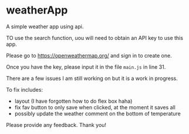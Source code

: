 # weatherApp
A simple weather app using api.

TO use the search function, uou will need to obtain an API key to use this app.

Please go to https://openweathermap.org/ and sign in to create one.

Once you have the key, please input it in the file `main.js` in line 31.

There are a few issues I am still working on but it is a work in progress.

To fix includes:
- layout (I have forgotten how to do flex box haha)
- fix fav button to only save when clicked, at the moment it saves all
- possibly update the weather comment on the bottom of temperature

Please provide any feedback.
Thank you!
